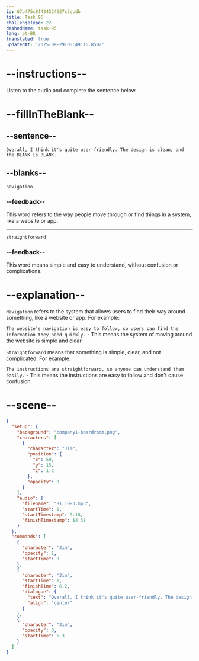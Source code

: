 ```yaml
---
id: 67b475c8f434534627c5ccdb
title: Task 95
challengeType: 22
dashedName: task-95
lang: pt-BR
translated: true
updatedAt: '2025-09-29T05:49:16.850Z'
---
```


<!-- (audio) Jim: Overall, I think it's quite user-friendly. The design is clean, and the navigation is straightforward. -->

# --instructions--

Listen to the audio and complete the sentence below.

# --fillInTheBlank--

## --sentence--

`Overall, I think it's quite user-friendly. The design is clean, and the BLANK is BLANK.`

## --blanks--

`navigation`

### --feedback--

This word refers to the way people move through or find things in a system, like a website or app.

---

`straightforward`

### --feedback--

This word means simple and easy to understand, without confusion or complications.

# --explanation--

`Navigation` refers to the system that allows users to find their way around something, like a website or app. For example:

`The website's navigation is easy to follow, so users can find the information they need quickly.` - This means the system of moving around the website is simple and clear.

`Straightforward` means that something is simple, clear, and not complicated. For example:

`The instructions are straightforward, so anyone can understand them easily.` - This means the instructions are easy to follow and don't cause confusion.

# --scene--

```json
{
  "setup": {
    "background": "company1-boardroom.png",
    "characters": [
      {
        "character": "Jim",
        "position": {
          "x": 50,
          "y": 15,
          "z": 1.2
        },
        "opacity": 0
      }
    ],
    "audio": {
      "filename": "B1_10-3.mp3",
      "startTime": 1,
      "startTimestamp": 9.18,
      "finishTimestamp": 14.38
    }
  },
  "commands": [
    {
      "character": "Jim",
      "opacity": 1,
      "startTime": 0
    },
    {
      "character": "Jim",
      "startTime": 1,
      "finishTime": 6.2,
      "dialogue": {
        "text": "Overall, I think it's quite user-friendly. The design is clean and the navigation is straightforward.",
        "align": "center"
      }
    },
    {
      "character": "Jim",
      "opacity": 0,
      "startTime": 6.3
    }
  ]
}
```

